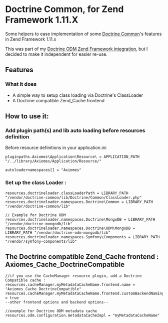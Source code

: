 # Doctrine Common, for Zend Framework 1.11.X

Some helpers to ease implementation of some [Doctrine Common](https://github.com/doctrine/common)'s features in Zend Framework 1.11.x

This was part of my [Doctrine ODM Zend Framework integration](https://github.com/axiomes/Doctrine-ODM-Zend-Framework-integration), but I decided to make it independent for easier re-use.

## Features
### What it does

- A simple way to setup class loading via Doctrine's ClassLoader
- A Doctrine compatible Zend_Cache frontend

## How to use it:

### Add plugin path(s) and lib auto loading before resources definition
Before resource definitions in your application.ini

    pluginpaths.Axiomes\Application\Resource\ = APPLICATION_PATH "/../library/Axiomes/Application/Resource/"

    autoloadernamespaces[] = "Axiomes"

### Set up the class Loader :

	resources.doctrineloader.classLoaderPath = LIBRARY_PATH "/vendor/doctrine-common/lib/Doctrine/Common/ClassLoader.php"
    resources.doctrineloader.namespaces.Doctrine\Common = LIBRARY_PATH "/vendor/doctrine-common/lib"

    // Example for Doctrine ODM
    resources.doctrineloader.namespaces.Doctrine\MongoDB = LIBRARY_PATH "/vendor/doctrine-mongodb/lib"
    resources.doctrineloader.namespaces.Doctrine\ODM\MongoDB = LIBRARY_PATH "/vendor/doctrine-odm-mongodb/lib"
    resources.doctrineloader.namespaces.Symfony\Components = LIBRARY_PATH "/vendor/symfony-components/lib"

## The Doctrine compatible Zend_Cache frontend : Axiomes_Cache_DoctrineCompatible

	//if you use the CacheManager resource plugin, add a Doctrine Compatible cache :
    resources.cacheManager.myMetadataCacheName.frontend.name = "Axiomes_Cache_DoctrineCompatible"
    resources.cacheManager.myMetadataCacheName.frontend.customBackendNaming = true
    --other frontend options and backend options--

    //exemple for Doctrine ODM metadata cache
    resources.odm.configuration.metadataCacheImpl = "myMetadataCacheName"
